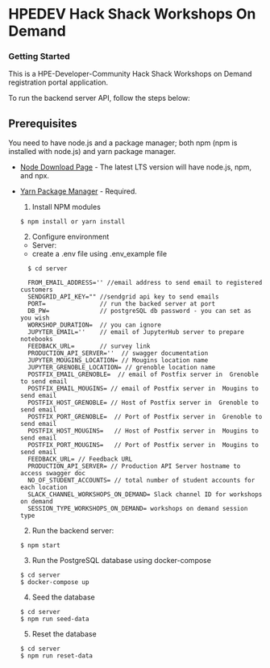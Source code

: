 # HPEDEV Hack Shack Workshops On Demand
### Getting Started
This is a HPE-Developer-Community Hack Shack Workshops on Demand registration portal application.

To run the backend server API, follow the steps below:

## Prerequisites
You need to have node.js and a package manager; both npm (npm is installed with node.js) and yarn package manager.

- [Node Download Page](https://nodejs.org/en/download/) - The latest LTS version will have node.js, npm, and npx.   
- [Yarn Package Manager](https://yarnpkg.com/en/docs/getting-started) - Required.  

  1. Install NPM modules

    ```
    $ npm install or yarn install
    ```

  2. Configure environment 

    - Server:
    - create a .env file using .env_example file
    ```
      $ cd server

      FROM_EMAIL_ADDRESS='' //email address to send email to registered customers
      SENDGRID_API_KEY="" //sendgrid api key to send emails
      PORT=               // run the backed server at port
      DB_PW=              // postgreSQL db password - you can set as you wish
      WORKSHOP_DURATION=  // you can ignore
      JUPYTER_EMAIL=''    // email of JupyterHub server to prepare notebooks
      FEEDBACK_URL=       // survey link
      PRODUCTION_API_SERVER=''  // swagger documentation
      JUPYTER_MOUGINS_LOCATION= // Mougins location name
      JUPYTER_GRENOBLE_LOCATION= // grenoble location name
      POSTFIX_EMAIL_GRENOBLE=  // email of Postfix server in  Grenoble to send email
      POSTFIX_EMAIL_MOUGINS= // email of Postfix server in  Mougins to send email
      POSTFIX_HOST_GRENOBLE= // Host of Postfix server in  Grenoble to send email
      POSTFIX_PORT_GRENOBLE=  // Port of Postfix server in  Grenoble to send email
      POSTFIX_HOST_MOUGINS=   // Host of Postfix server in  Mougins to send email
      POSTFIX_PORT_MOUGINS=   // Port of Postfix server in  Mougins to send email
      FEEDBACK_URL= // Feedback URL 
      PRODUCTION_API_SERVER= // Production API Server hostname to access swagger doc 
      NO_OF_STUDENT_ACCOUNTS= // total number of student accounts for each location
      SLACK_CHANNEL_WORKSHOPS_ON_DEMAND= Slack channel ID for workshops on demand
      SESSION_TYPE_WORKSHOPS_ON_DEMAND= workshops on demand session type 
    ```

  2. Run the backend server:

    ```
    $ npm start
    ```

  3. Run the PostgreSQL database using docker-compose

    ```
    $ cd server
    $ docker-compose up
    ```
  4. Seed the database

    ```
    $ cd server
    $ npm run seed-data
    ```
  5. Reset the database

    ```
    $ cd server
    $ npm run reset-data
    ```
  